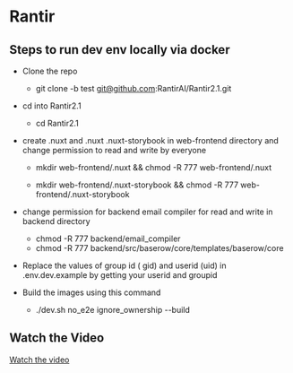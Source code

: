 # Rantir

## Steps to run dev env locally via docker

- Clone the repo 

   - git clone -b test git@github.com:RantirAI/Rantir2.1.git

- cd into Rantir2.1
 
  - cd Rantir2.1

- create .nuxt and .nuxt  .nuxt-storybook in web-frontend directory and change permission to read and write by everyone

  -  mkdir web-frontend/.nuxt && chmod -R 777 web-frontend/.nuxt

  -  mkdir web-frontend/.nuxt-storybook && chmod -R 777 web-frontend/.nuxt-storybook

- change permission for backend email compiler for read and write in backend directory

  - chmod -R 777 backend/email_compiler
  - chmod -R 777  backend/src/baserow/core/templates/baserow/core

- Replace the values of group id ( gid) and userid (uid) in .env.dev.example  by getting your userid and groupid 

- Build the images using this command

  - ./dev.sh no_e2e ignore_ownership --build


 
## Watch the Video
[Watch the video](assets/video.webm)

